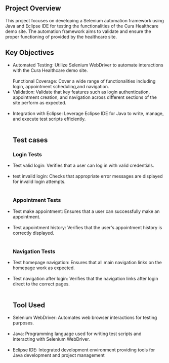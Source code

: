 <h2><b>Project Overview</b></h2>

This project focuses on developing a Selenium automation framework using Java and Eclipse IDE for testing the functionalities of the Cura Healthcare demo site. The automation framework aims to validate and ensure the proper functioning of  provided by the healthcare site.

<h2><b>Key Objectives</b></h2>
<ul>
  
<li>Automated Testing: Utilize Selenium WebDriver to automate interactions with the Cura Healthcare demo site.</li><br>

</li>Functional Coverage: Cover a wide range of functionalities including login, appointment scheduling,and navigation.</li><br>

<li>Validation: Validate that key features such as login authentication, appointment creation, and navigation across different sections of the site perform as expected.</li><br>

<li>Integration with Eclipse: Leverage Eclipse IDE for Java to write, manage, and execute test scripts efficiently.</li><br>

<h2><b>Test cases</b></h2>

<h3><b>Login Tests</b></h3>

<li>Test valid login: Verifies that a user can log in with valid credentials.</li><br>
<li>test invalid login: Checks that appropriate error messages are displayed for invalid login attempts.</li><br>

<h3><b>Appointment Tests</b></h3>

<li>Test make appointment: Ensures that a user can successfully make an appointment.</li><br>
<li>Test appointment history: Verifies that the user's appointment history is correctly displayed.</li><br>

<h3><b>Navigation Tests</b></h3>

<li>Test homepage navigation: Ensures that all main navigation links on the homepage work as expected.</li><br>
<li>Test navigation after login: Verifies that the navigation links after login direct to the correct pages.</li><br>



<h2><b>Tool Used</b></h2>

<li>Selenium WebDriver: Automates web browser interactions for testing purposes.</li><br>

<li>Java: Programming language used for writing test scripts and interacting with Selenium WebDriver.</li><br>

<li>Eclipse IDE: Integrated development environment providing tools for Java development and project management</li><br>





